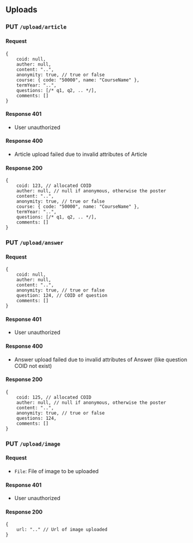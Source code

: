 ## Uploads

### PUT `/upload/article`

#### Request

```json5
{
    coid: null,
    auther: null,
    content: "..",
    anonymity: true, // true or false
    course: { code: "50000", name: "CourseName" },
    termYear: "..",
    questions: [/* q1, q2, .. */],
    comments: []
}
```

#### Response 401

- User unauthorized

#### Response 400

- Article upload failed due to invalid attributes of Article

#### Response 200

```json5
{
    coid: 123, // allocated COID
    auther: null, // null if anonymous, otherwise the poster
    content: "..",
    anonymity: true, // true or false
    course: { code: "50000", name: "CourseName" },
    termYear: "..",
    questions: [/* q1, q2, .. */],
    comments: []
}
```

### PUT `/upload/answer`

#### Request

```json5
{
    coid: null,
    auther: null,
    content: "..",
    anonymity: true, // true or false
    question: 124, // COID of question
    comments: []
}
```

#### Response 401

- User unauthorized

#### Response 400

- Answer upload failed due to invalid attributes of Answer (like question COID not exist)

#### Response 200

```json5
{
    coid: 125, // allocated COID
    auther: null, // null if anonymous, otherwise the poster
    content: "..",
    anonymity: true, // true or false
    questions: 124,
    comments: []
}
```

### PUT `/upload/image`

#### Request

- `File`: File of image to be uploaded

#### Response 401

- User unauthorized

#### Response 200

```json5
{
    url: ".." // Url of image uploaded
}
```